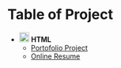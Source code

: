 # Table of Project

- <img src="https://upload.wikimedia.org/wikipedia/commons/6/61/HTML5_logo_and_wordmark.svg" width="20"> **HTML**
  - [Portofolio Project](./Multi-Page%20Web/4.3%20HTML%20Porfolio%20Project/)
  - [Online Resume](./Multi-Page%20Web/Capstone-Project/)